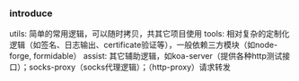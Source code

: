 ### introduce

utils: 简单的常用逻辑，可以随时拷贝，共其它项目使用
tools: 相对复杂的定制化逻辑（如签名、日志输出、certificate验证等），一般依赖三方模块（如node-forge, formidable）
assist: 其它辅助逻辑，如koa-server（提供各种http测试接口）；socks-proxy（socks代理逻辑）；（http-proxy）请求转发

